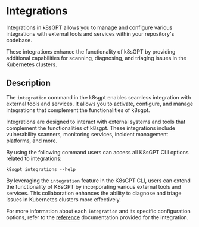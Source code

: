 # Integrations

Integrations in k8sGPT allows you to manage and configure various integrations with external tools and services within your repository's codebase.

These integrations enhance the functionality of k8sGPT by providing additional capabilities for scanning, diagnosing, and triaging issues in the Kubernetes clusters.

## Description

The `integration` command in the k8sgpt enables seamless integration with external tools and services. It allows you to activate, configure, and manage integrations that complement the functionalities of k8sgpt.

Integrations are designed to interact with external systems and tools that complement the functionalities of k8sgpt. These integrations include vulnerability scanners, monitoring services, incident management platforms, and more.

By using the following command users can access all K8sGPT CLI options related to integrations:

```
k8sgpt integrations --help
```

By leveraging the `integration` feature in the K8sGPT CLI, users can extend the functionality of K8sGPT by incorporating various external tools and services.
This collaboration enhances the ability to diagnose and triage issues in Kubernetes clusters more effectively.

For more information about each `integration` and its specific configuration options, refer to the [reference](https://docs.k8sgpt.ai/reference/cli/filters/) documentation provided for the integration.
